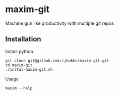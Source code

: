 # maxim-git
Machine gun like productivity with multiple git repos

## Installation
Install python.
```
git clone git@github.com:rjkokko/maxim-git.git
cd maxim-git
./instal-maxim-git.sh
```
Usage
```
maxim --help
```
